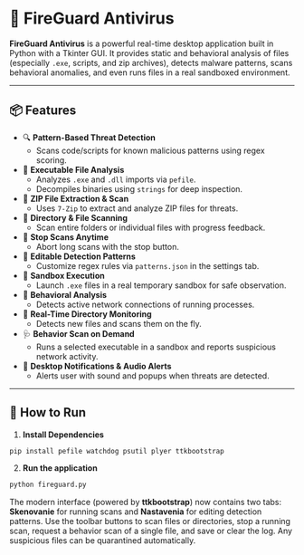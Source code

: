 # 🦠 FireGuard Antivirus

**FireGuard Antivirus** is a powerful real-time desktop application built in Python with a Tkinter GUI. It provides static and behavioral analysis of files (especially `.exe`, scripts, and zip archives), detects malware patterns, scans behavioral anomalies, and even runs files in a real sandboxed environment.

---

## 📦 Features

- 🔍 **Pattern-Based Threat Detection**
  - Scans code/scripts for known malicious patterns using regex scoring.
- 🧪 **Executable File Analysis**
  - Analyzes `.exe` and `.dll` imports via `pefile`.
  - Decompiles binaries using `strings` for deep inspection.
- 📂 **ZIP File Extraction & Scan**
  - Uses `7-Zip` to extract and analyze ZIP files for threats.
- 📁 **Directory & File Scanning**
  - Scan entire folders or individual files with progress feedback.
- 🛑 **Stop Scans Anytime**
  - Abort long scans with the stop button.
- 📄 **Editable Detection Patterns**
  - Customize regex rules via `patterns.json` in the settings tab.
- 🔬 **Sandbox Execution**
  - Launch `.exe` files in a real temporary sandbox for safe observation.
- 🛜 **Behavioral Analysis**
  - Detects active network connections of running processes.
- 🔄 **Real-Time Directory Monitoring**
  - Detects new files and scans them on the fly.
- 🩺 **Behavior Scan on Demand**
  - Runs a selected executable in a sandbox and reports suspicious network activity.
- 📢 **Desktop Notifications & Audio Alerts**
  - Alerts user with sound and popups when threats are detected.

---

## 🚀 How to Run

1. **Install Dependencies**

```bash
pip install pefile watchdog psutil plyer ttkbootstrap
```

2. **Run the application**

```bash
python fireguard.py
```

The modern interface (powered by **ttkbootstrap**) now contains two tabs: **Skenovanie** for running scans and **Nastavenia** for editing detection patterns. Use the toolbar buttons to scan files or directories, stop a running scan, request a behavior scan of a single file, and save or clear the log. Any suspicious files can be quarantined automatically.
